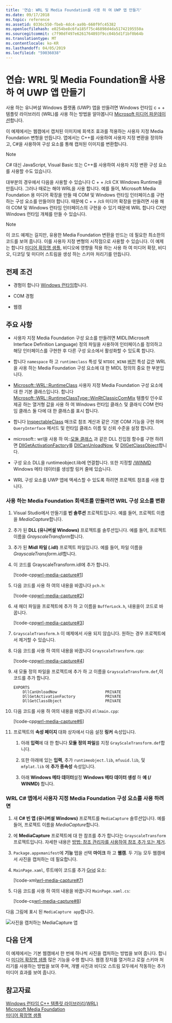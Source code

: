 ```yaml
---
title: '연습: WRL 및 Media Foundation을 사용 하 여 UWP 앱 만들기'
ms.date: 09/17/2018
ms.topic: reference
ms.assetid: 0336c550-fbeb-4dc4-aa9b-660f9fc45382
ms.openlocfilehash: e0254be8c6fa185f75c46898d4da51742195550a
ms.sourcegitcommit: c7f90df497e6261764893f9cc04b5d1f1bf0b64b
ms.translationtype: MT
ms.contentlocale: ko-KR
ms.lasthandoff: 04/05/2019
ms.locfileid: "59036038"
---
```

# <a name="walkthrough-creating-a-uwp-app-using-wrl-and-media-foundation"></a>연습: WRL 및 Media Foundation을 사용 하 여 UWP 앱 만들기

사용 하는 유니버설 Windows 플랫폼 (UWP) 앱을 만들려면 Windows 런타임 c + + 템플릿 라이브러리 (WRL)를 사용 하는 방법을 알아봅니다 [Microsoft 미디어 파운데이션](/windows/desktop/medfound/microsoft-media-foundation-sdk)합니다.

이 예제에서는 웹캠에서 캡처된 이미지에 회색조 효과를 적용하는 사용자 지정 Media Foundation 변형을 만듭니다. 앱에서는 C++를 사용하여 사용자 지정 변환을 정의하고, C#을 사용하여 구성 요소를 통해 캡처된 이미지를 변환합니다.

> [!NOTE]
> C# 대신 JavaScript, Visual Basic 또는 C++를 사용하여 사용자 지정 변환 구성 요소를 사용할 수도 있습니다.

대부분의 경우에서 다음을 사용할 수 있습니다 C + + /cli CX Windows Runtime을 만듭니다. 그러나 때로는 해야 WRL을 사용 합니다. 예를 들어, Microsoft Media Foundation 용 미디어 확장을 만들 때 COM 및 Windows 런타임 인터페이스를 구현 하는 구성 요소를 만들어야 합니다. 때문에 C + + /cli 미디어 확장을 만들려면 사용 해야 COM 및 Windows 런타임 인터페이스의 구현을 수 있기 때문에 WRL 합니다 CX만 Windows 런타임 개체를 만들 수 있습니다.

> [!NOTE]
> 이 코드 예제는 길지만, 유용한 Media Foundation 변환을 만드는 데 필요한 최소한의 코드를 보여 줍니다. 이를 사용자 지정 변형의 시작점으로 사용할 수 있습니다. 이 예제는 합니다 [미디어 확장명 샘플](http://code.msdn.microsoft.com/windowsapps/Media-extensions-sample-7b466096), 비디오에 영향을 적용 하는 사용 하 여 미디어 확장, 비디오, 디코딩 및 미디어 스트림을 생성 하는 스키마 처리기를 만듭니다.

## <a name="prerequisites"></a>전제 조건

- 경험이 합니다 [Windows 런타임](https://msdn.microsoft.com/library/windows/apps/br211377.aspx)합니다.

- COM 경험

- 웹캠

## <a name="key-points"></a>주요 사항

- 사용자 지정 Media Foundation 구성 요소를 만들려면 MIDL(Microsoft Interface Definition Language) 정의 파일을 사용하여 인터페이스를 정의하고 해당 인터페이스를 구현한 후 다른 구성 요소에서 활성화할 수 있도록 합니다.

- 합니다 `namespace` 하 고 `runtimeclass` 특성 및 `NTDDI_WIN8` [버전](/windows/desktop/Midl/version) 특성 값은 WRL을 사용 하는 Media Foundation 구성 요소에 대 한 MIDL 정의의 중요 한 부분입니다.

- [Microsoft::WRL::RuntimeClass](runtimeclass-class.md) 사용자 지정 Media Foundation 구성 요소에 대 한 기본 클래스입니다. 합니다 [Microsoft::WRL::RuntimeClassType::WinRtClassicComMix](runtimeclasstype-enumeration.md) 템플릿 인수로 제공 하는 열거형 값을 사용 하 여 Windows 런타임 클래스 및 클래식 COM 런타임 클래스 둘 다에 대 한 클래스를 표시 합니다.

- 합니다 [InspectableClass](inspectableclass-macro.md) 매크로 참조 계산과 같은 기본 COM 기능을 구현 하며 `QueryInterface` 메서드 및 런타임 클래스 이름 및 신뢰 수준을 설정 합니다.

- microsoft:: wrl을 사용 하 여::[모듈 클래스](module-class.md) 과 같은 DLL 진입점 함수를 구현 하려면 [DllGetActivationFactory](https://msdn.microsoft.com/library/br205771.aspx)를 [DllCanUnloadNow](/windows/desktop/api/combaseapi/nf-combaseapi-dllcanunloadnow), 및 [ DllGetClassObject](/windows/desktop/api/combaseapi/nf-combaseapi-dllgetclassobject)합니다.

- 구성 요소 DLL을 runtimeobject.lib에 연결합니다. 또한 지정할 [/WINMD](../../cppcx/compiler-and-linker-options-c-cx.md) Windows 메타 데이터를 생성할 링커 줄에 있습니다.

- WRL 구성 요소를 UWP 앱에 액세스할 수 있도록 하려면 프로젝트 참조를 사용 합니다.

### <a name="to-use-the-wrl-to-create-the-media-foundation-grayscale-transform-component"></a>사용 하는 Media Foundation 회색조를 만들려면 WRL 구성 요소를 변환

1. Visual Studio에서 만들기를 **빈 솔루션** 프로젝트입니다. 예를 들어, 프로젝트 이름을 *MediaCapture*합니다.

1. 추가 된 **DLL (유니버설 Windows)** 프로젝트를 솔루션입니다. 예를 들어, 프로젝트 이름을 *GrayscaleTransform*합니다.

1. 추가 된 **Midl 파일 (.idl)** 프로젝트 파일입니다. 예를 들어, 파일 이름을 *GrayscaleTransform.idl*합니다.

1. 이 코드를 GrayscaleTransform.idl에 추가 합니다.

   [!code-cpp[wrl-media-capture#1](../codesnippet/CPP/walkthrough-creating-a-windows-store-app-using-wrl-and-media-foundation_1.idl)]

1. 다음 코드를 사용 하 여의 내용을 바꿉니다 `pch.h`:

   [!code-cpp[wrl-media-capture#2](../codesnippet/CPP/walkthrough-creating-a-windows-store-app-using-wrl-and-media-foundation_2.h)]

1. 새 헤더 파일을 프로젝트에 추가 하 고 이름을 `BufferLock.h`, 내용을이 코드로 바꿉니다.

   [!code-cpp[wrl-media-capture#3](../codesnippet/CPP/walkthrough-creating-a-windows-store-app-using-wrl-and-media-foundation_3.h)]

1. `GrayscaleTransform.h` 이 예제에서 사용 되지 않습니다. 원하는 경우 프로젝트에서 제거할 수 있습니다.

1. 다음 코드를 사용 하 여의 내용을 바꿉니다 `GrayscaleTransform.cpp`:

   [!code-cpp[wrl-media-capture#4](../codesnippet/CPP/walkthrough-creating-a-windows-store-app-using-wrl-and-media-foundation_4.cpp)]

1. 새 모듈 정의 파일을 프로젝트에 추가 하 고 이름을 `GrayscaleTransform.def`,이 코드를 추가 합니다.

   ```
   EXPORTS
       DllCanUnloadNow                     PRIVATE
       DllGetActivationFactory             PRIVATE
       DllGetClassObject                   PRIVATE
   ```

1. 다음 코드를 사용 하 여의 내용을 바꿉니다 `dllmain.cpp`:

   [!code-cpp[wrl-media-capture#6](../codesnippet/CPP/walkthrough-creating-a-windows-store-app-using-wrl-and-media-foundation_6.cpp)]

1. 프로젝트의 **속성 페이지** 대화 상자에서 다음 설정 **링커** 속성입니다.

   1. 아래 **입력**에 대 한 합니다 **모듈 정의 파일**를 지정 `GrayScaleTransform.def`합니다.

   1. 또한 아래에 있는 **입력**, 추가 `runtimeobject.lib`, `mfuuid.lib`, 및 `mfplat.lib` 에 **추가 종속성** 속성입니다.

   1. 아래 **Windows 메타 데이터**설정 **Windows 메타 데이터 생성** 하 **예 (/ WINMD)** 합니다.

### <a name="to-use-the-wrl-the-custom-media-foundation-component-from-a-c-app"></a>WRL C# 앱에서 사용자 지정 Media Foundation 구성 요소를 사용 하려면

1. 새 **C# 빈 앱 (유니버설 Windows)** 프로젝트를 `MediaCapture` 솔루션입니다. 예를 들어, 프로젝트 이름을 *MediaCapture*합니다.

1. 에 **MediaCapture** 프로젝트에 대 한 참조를 추가 합니다는 `GrayscaleTransform` 프로젝트입니다. 자세한 내용은 [방법: 참조 관리자를 사용하여 참조 추가 또는 제거](/visualstudio/ide/how-to-add-or-remove-references-by-using-the-reference-manager).

1. `Package.appxmanifest`에 **기능** 탭을 선택 **마이크** 하 고 **웹캠**. 두 기능 모두 웹캠에서 사진을 캡처하는 데 필요합니다.

1. `MainPage.xaml`, 루트에이 코드를 추가 [Grid](https://msdn.microsoft.com/library/windows/apps/xaml/windows.ui.xaml.controls.grid.aspx) 요소:

   [!code-xml[wrl-media-capture#7](../codesnippet/Xaml/walkthrough-creating-a-windows-store-app-using-wrl-and-media-foundation_7.xaml)]

1. 다음 코드를 사용 하 여의 내용을 바꿉니다 `MainPage.xaml.cs`:

   [!code-cs[wrl-media-capture#8](../codesnippet/CSharp/walkthrough-creating-a-windows-store-app-using-wrl-and-media-foundation_8.cs)]

다음 그림에 표시 된 `MediaCapture app`합니다.

![사진을 캡처하는 MediaCapture 앱](../media/wrl_media_capture.png "WRL_Media_Capture")

## <a name="next-steps"></a>다음 단계

이 예제에서는 기본 웹캠에서 한 번에 하나씩 사진을 캡처하는 방법을 보여 줍니다. 합니다 [미디어 확장명 샘플](http://code.msdn.microsoft.com/windowsapps/Media-extensions-sample-7b466096) 많은 기능을 수행 합니다. 웹캠 장치를 열거하고 로컬 스키마 처리기를 사용하는 방법을 보여 주며, 개별 사진과 비디오 스트림 모두에서 작동하는 추가 미디어 효과를 보여 줍니다.

## <a name="see-also"></a>참고자료

[Windows 런타임 C++ 템플릿 라이브러리(WRL)](windows-runtime-cpp-template-library-wrl.md)<br/>
[Microsoft Media Foundation](/windows/desktop/medfound/microsoft-media-foundation-sdk)<br/>
[미디어 확장명 샘플](http://code.msdn.microsoft.com/windowsapps/Media-extensions-sample-7b466096)